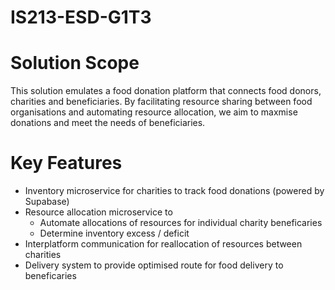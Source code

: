 # IS213-ESD-G1T3

# Solution Scope
This solution emulates a food donation platform that connects food donors, charities and beneficiaries.
By facilitating resource sharing between food organisations and automating resource allocation, we
aim to maxmise donations and meet the needs of beneficiaries.

# Key Features
- Inventory microservice for charities to track food donations (powered by Supabase)
- Resource allocation microservice to
  - Automate allocations of resources for individual charity beneficaries
  - Determine inventory excess / deficit
- Interplatform communication for reallocation of resources between charities
- Delivery system to provide optimised route for food delivery to beneficaries
